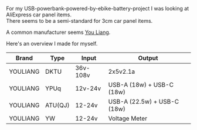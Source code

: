 For my USB-powerbank-powered-by-ebike-battery-project I was looking at AliExpress car panel items.  
There seems to be a semi-standard for 3cm car panel items.  

A common manufacturer seems [You Liang](https://www.aliexpress.com/store/5254006).

Here's an overview I made for myself.

| Brand | Type | Input | Output |
|-------|------|-------|--------|
| YOULIANG | DKTU | 36v-108v | 2x5v2.1a |
| YOULIANG | YPUq | 12v-24v | USB-A (18w) + USB-C (18w) |
| YOULIANG | ATU(QJ) | 12-24v | USB-A (22.5w) + USB-C (18w) |
| YOULIANG | YW | 12-24v | Voltage Meter |
